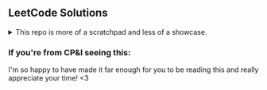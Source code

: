 ## LeetCode Solutions

<details>
  <summary>This repo is more of a scratchpad and less of a showcase.</summary>
Sometimes it's nice to work with the code in a more familiar environment.

Not all of my solutions will be in here and not all of my solutions here will be submitted on LeetCode.


</details>

### If you're from CP&I seeing this:
I'm so happy to have made it far enough for you to be reading this and really appreciate your time! <3

<!-- A code sample that might be interesting to you is where I shaped a month into a matrix given a timestamp used to draw calendar month in React. -->